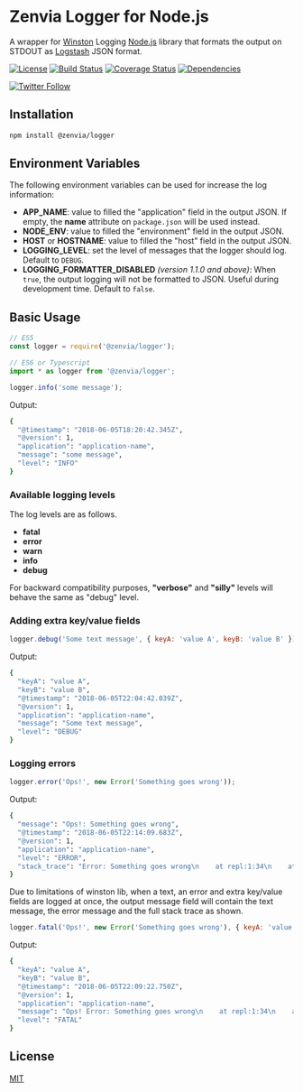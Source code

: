 # Zenvia Logger for Node.js

A wrapper for [Winston](https://github.com/winstonjs/winston) Logging [Node.js](https://nodejs.org/) library that formats the output on STDOUT as [Logstash](https://www.elastic.co/logstash) JSON format.

[![License](https://img.shields.io/github/license/zenvia/zenvia-logger-node.svg)](LICENSE.md)
[![Build Status](https://travis-ci.com/zenvia/zenvia-logger-node.svg?branch=master)](https://travis-ci.com/zenvia/zenvia-logger-node)
[![Coverage Status](https://coveralls.io/repos/github/zenvia/zenvia-logger-node/badge.svg?branch=master)](https://coveralls.io/github/zenvia/zenvia-logger-node?branch=master)
[![Dependencies](https://img.shields.io/david/zenvia/zenvia-logger-node.svg)](https://david-dm.org/zenvia/zenvia-logger-node)

[![Twitter Follow](https://img.shields.io/twitter/follow/ZenviaMobile.svg?style=social)](https://twitter.com/intent/follow?screen_name=ZenviaMobile)



## Installation

```bash
npm install @zenvia/logger
```



## Environment Variables

The following environment variables can be used for increase the log information:

- **APP_NAME**: value to filled the "application" field in the output JSON. If empty, the **name** attribute on `package.json` will be used instead.
- **NODE_ENV**: value to filled the "environment" field in the output JSON.
- **HOST** or **HOSTNAME**: value to filled the "host" field in the output JSON.
- **LOGGING_LEVEL**: set the level of messages that the logger should log. Default to `DEBUG`.
- **LOGGING_FORMATTER_DISABLED** *(version 1.1.0 and above)*: When `true`, the output logging will not be formatted to JSON. Useful during development time. Default to `false`.



## Basic Usage

```js
// ES5
const logger = require('@zenvia/logger');

// ES6 or Typescript
import * as logger from '@zenvia/logger';

logger.info('some message');
```

Output:

```bash
{
  "@timestamp": "2018-06-05T18:20:42.345Z",
  "@version": 1,
  "application": "application-name",
  "message": "some message",
  "level": "INFO"
}
```

### Available logging levels

The log levels are as follows.

- **fatal**
- **error**
- **warn**
- **info**
- **debug**

For backward compatibility purposes, **"verbose"** and **"silly"** levels will behave the same as "debug" level.



### Adding extra key/value fields

```js
logger.debug('Some text message', { keyA: 'value A', keyB: 'value B' });
```

Output:

```bash
{
  "keyA": "value A",
  "keyB": "value B",
  "@timestamp": "2018-06-05T22:04:42.039Z",
  "@version": 1,
  "application": "application-name",
  "message": "Some text message",
  "level": "DEBUG"
}
```

### Logging errors

```js
logger.error('Ops!', new Error('Something goes wrong'));
```

Output:

```bash
{
  "message": "Ops!: Something goes wrong",
  "@timestamp": "2018-06-05T22:14:09.683Z",
  "@version": 1,
  "application": "application-name",
  "level": "ERROR",
  "stack_trace": "Error: Something goes wrong\n    at repl:1:34\n    at Script.runInThisContext (vm.js:91:20)\n    at REPLServer.defaultEval (repl.js:317:29)\n    at bound (domain.js:396:14)\n    at REPLServer.runBound [as eval] (domain.js:409:12)\n    at REPLServer.onLine (repl.js:615:10)\n    at REPLServer.emit (events.js:187:15)\n    at REPLServer.EventEmitter.emit (domain.js:442:20)\n    at REPLServer.Interface._onLine (readline.js:290:10)\n    at REPLServer.Interface._line (readline.js:638:8)"
}
```

Due to limitations of winston lib, when a text, an error and extra key/value fields are logged at once, the output message field will contain the text message, the error message and the full stack trace as shown.

```js
logger.fatal('Ops!', new Error('Something goes wrong'), { keyA: 'value A', keyB: 'value B' });
```

Output:

```bash
{
  "keyA": "value A",
  "keyB": "value B",
  "@timestamp": "2018-06-05T22:09:22.750Z",
  "@version": 1,
  "application": "application-name",
  "message": "Ops! Error: Something goes wrong\n    at repl:1:34\n    at Script.runInThisContext (vm.js:91:20)\n    at REPLServer.defaultEval (repl.js:317:29)\n    at bound (domain.js:396:14)\n    at REPLServer.runBound [as eval] (domain.js:409:12)\n    at REPLServer.onLine (repl.js:615:10)\n    at REPLServer.emit (events.js:187:15)\n    at REPLServer.EventEmitter.emit (domain.js:442:20)\n    at REPLServer.Interface._onLine (readline.js:290:10)\n    at REPLServer.Interface._line (readline.js:638:8)",
  "level": "FATAL"
}
```



## License

[MIT](LICENSE.md)
